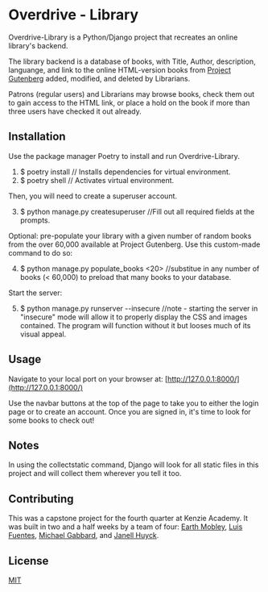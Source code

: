 # Overdrive - Library

Overdrive-Library is a Python/Django project that recreates an online library's backend.  

The library backend is a database of books, with Title, Author, description, languange, and link to the online HTML-version books from [Project Gutenberg](https://www.gutenberg.org/) added, modified, and deleted by Librarians.

Patrons (regular users) and Librarians may browse books, check them out to gain access to the HTML link, or place a hold on the book if more than three users have checked it out already.

## Installation

Use the package manager Poetry to install and run Overdrive-Library.

1. $ poetry install     // Installs dependencies for virtual environment.
2. $ poetry shell       // Activates virtual environment.

Then, you will need to create a superuser account.

3. $ python manage.py createsuperuser   //Fill out all required fields at the prompts.

Optional: pre-populate your library with a given number of random books from the over 60,000 available at Project Gutenberg.  Use this custom-made command to do so:

4. $ python manage.py populate_books <20>     //substitue in any number of books (< 60,000) to preload that many books to your database.

Start the server:

5. $ python manage.py runserver --insecure  //note - starting the server in "insecure" mode will allow it to properly display the CSS and images contained.  The program will function without it but looses much of its visual appeal.


## Usage

Navigate to your local port on your browser at: [http://127.0.0.1:8000/](http://127.0.0.1:8000/)

Use the navbar buttons at the top of the page to take you to either the login page or to create an account.  Once you are signed in, it's time to look for some books to check out!

## Notes

In using the collectstatic command, Django will look for all static files in this project and will collect them wherever you tell it too.

## Contributing

This was a capstone project for the fourth quarter at Kenzie Academy.  It was built in two and a half weeks by a team of four:  [Earth Mobley](https://github.com/EarthHadjo), [Luis Fuentes](https://github.com/luisfff29), [Michael Gabbard](https://github.com/zanvoy), and [Janell Huyck](https://github.com/Janell-Huyck).  

## License
[MIT](https://choosealicense.com/licenses/mit/)